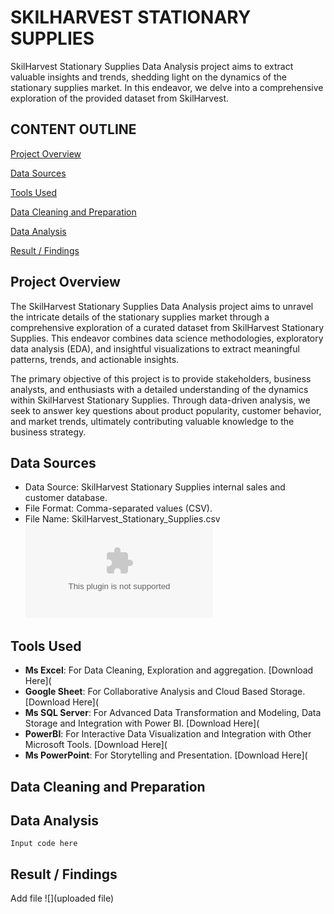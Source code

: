 # SKILHARVEST STATIONARY SUPPLIES
SkilHarvest Stationary Supplies Data Analysis project aims to extract valuable insights and trends, shedding light on the dynamics of the stationary supplies market.
In this endeavor, we delve into a comprehensive exploration of the provided dataset from SkilHarvest.

## CONTENT OUTLINE

[Project Overview](#project-overview)

[Data Sources](#data-sources)

[Tools Used](#tools-used)

[Data Cleaning and Preparation](#data-cleaning-and-preparation)

[Data Analysis](#data-analysis)

[Result / Findings](#result-findings)

## Project Overview
The SkilHarvest Stationary Supplies Data Analysis project aims to unravel the intricate details of the stationary supplies market through a comprehensive exploration of a curated dataset from SkilHarvest Stationary Supplies. This endeavor combines data science methodologies, exploratory data analysis (EDA), and insightful visualizations to extract meaningful patterns, trends, and actionable insights.

The primary objective of this project is to provide stakeholders, business analysts, and enthusiasts with a detailed understanding of the dynamics within SkilHarvest Stationary Supplies. Through data-driven analysis, we seek to answer key questions about product popularity, customer behavior, and market trends, ultimately contributing valuable knowledge to the business strategy.

## Data Sources
- Data Source: SkilHarvest Stationary Supplies internal sales and customer database.
- File Format: Comma-separated values (CSV).
- File Name: SkilHarvest_Stationary_Supplies.csv
![](SkilHarvest_Stationary_Supplies.csv)

## Tools Used
- **Ms Excel**: For Data Cleaning, Exploration and aggregation. [Download Here](
- **Google Sheet**: For Collaborative Analysis and Cloud Based Storage. [Download Here](
- **Ms SQL Server**: For Advanced Data Transformation and Modeling, Data Storage and Integration with Power BI. [Download Here](
- **PowerBI**: For Interactive Data Visualization and Integration with Other Microsoft Tools. [Download Here](
- **Ms PowerPoint**: For Storytelling and Presentation. [Download Here](
  
## Data Cleaning and Preparation

## Data Analysis
```
Input code here

```
## Result / Findings
Add file
![](uploaded file)


